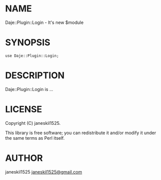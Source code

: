 
# NAME

Daje::Plugin::Login - It's new $module

# SYNOPSIS

    use Daje::Plugin::Login;

# DESCRIPTION

Daje::Plugin::Login is ...

# LICENSE

Copyright (C) janeskil1525.

This library is free software; you can redistribute it and/or modify
it under the same terms as Perl itself.

# AUTHOR

janeskil1525 <janeskil1525@gmail.com>

